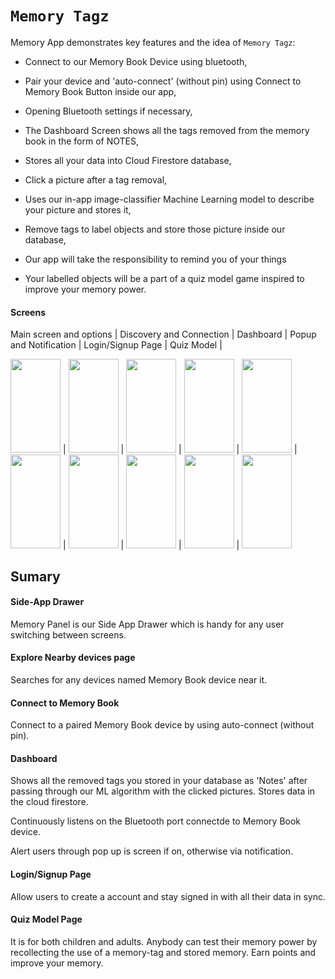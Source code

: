# `Memory Tagz`

Memory App demonstrates key features and the idea of `Memory Tagz`:

+ Connect to our Memory Book Device using bluetooth,

+ Pair your device and 'auto-connect' (without pin) using Connect to Memory Book Button inside our app,

+ Opening Bluetooth settings if necessary,

+ The Dashboard Screen shows all the tags removed from the memory book in the form of NOTES,

+ Stores all your data into Cloud Firestore database,

+ Click a picture after a tag removal,

+ Uses our in-app image-classifier Machine Learning model to describe your picture and stores it,

+ Remove tags to label objects and store those picture inside our database,

+ Our app will take the responsibility to remind you of your things

+ Your labelled objects will be a part of a quiz model game inspired to improve your memory power.


#### Screens 

Main screen and options |  Discovery and Connection  |  Dashboard  | Popup and Notification | Login/Signup Page  |  Quiz Model | 

<img src="https://storage.googleapis.com/memory_tagz/App_Screens/WhatsApp%20Image%202022-04-21%20at%203.06.23%20AM.jpeg" width="80px" height="150" /> |
<img src="https://storage.googleapis.com/memory_tagz/App_Screens/Home%20Screen.jpg" width="80px" height="150" /> | <img src="https://storage.googleapis.com/memory_tagz/App_Screens/connecting%20page.jpeg" width="80px" height="150" /> | <img src="https://storage.googleapis.com/memory_tagz/App_Screens/WhatsApp%20Image%202022-04-21%20at%203.06.21%20AM%20(1).jpeg" width="80px" height="150" /> |  <img src="https://storage.googleapis.com/memory_tagz/App_Screens/WhatsApp%20Image%202022-04-21%20at%203.06.21%20AM.jpeg" width="80px" height="150" /> | <img src="https://storage.googleapis.com/memory_tagz/App_Screens/WhatsApp%20Image%202022-04-21%20at%203.06.18%20AM%20(1).jpeg" width="80px" height="150" />  | <img src="https://storage.googleapis.com/memory_tagz/App_Screens/WhatsApp%20Image%202022-04-21%20at%203.06.20%20AM.jpeg" width="80px" height="150" /> | <img src= "https://storage.googleapis.com/memory_tagz/App_Screens/WhatsApp%20Image%202022-04-21%20at%203.06.22%20AM.jpeg" width="80px" height="150" /> | <img src= "https://storage.googleapis.com/memory_tagz/App_Screens/Quiz%20model.jpg" width="80px" height="150" /> | <img src= "https://storage.googleapis.com/memory_tagz/App_Screens/Quiz%20Q%26A.jpg" width="80px" height="150" />


## Sumary

#### Side-App Drawer
Memory Panel is our Side App Drawer which is handy for any user switching between screens.

#### Explore Nearby devices page
Searches for any devices named Memory Book device near it.

#### Connect to Memory Book
Connect to a paired Memory Book device by using auto-connect (without pin).

#### Dashboard
Shows all the removed tags you stored in your database as 'Notes' after passing through our ML algorithm with the clicked pictures.
Stores data in the cloud firestore.

Continuously listens on the Bluetooth port connectde to Memory Book device.

Alert users through pop up is screen if on, otherwise via notification.

#### Login/Signup Page
Allow users to create a account and stay signed in with all their data in sync.

#### Quiz Model Page
It is for both children and adults. Anybody can test their memory power by recollecting the use of a memory-tag and stored memory. Earn points and improve your memory.
